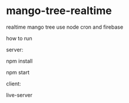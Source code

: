 # mango-tree-realtime

realtime mango tree use node cron and firebase

how to run

server:

npm install

npm start

client:

live-server
